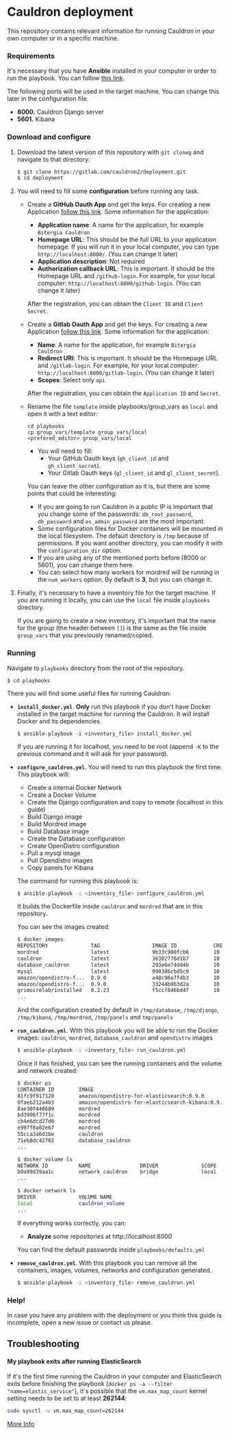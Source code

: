 # Cauldron deployment

This repository contains relevant information for running Cauldron in your own computer or in a specific machine.


### Requirements

It's necessary that you have **Ansible** installed in your computer in order to run the playbook. You can follow [this link](https://docs.ansible.com/ansible/latest/installation_guide/).

The following ports will be used in the target machine. You can change this later in the configuration file.
   
  - **8000.** Cauldron Django server
  - **5601.** Kibana
  

### Download and configure

1. Download the latest version of this repository with `git cloneg` and navigate to that directory:
     ```bash
    $ git clone https://gitlab.com/cauldron2/deployment.git
    $ cd deployment 
    ```

2. You will need to fill some **configuration** before running any task.

    - Create a **GitHub Oauth App** and get the keys. For creating a new Application [follow this link](https://developer.github.com/apps/building-oauth-apps/creating-an-oauth-app/). Some information for the application:
        - **Application name**: A name for the application, for example `Bitergia Cauldron`
        - **Homepage URL**: This should be the full URL to your application homepage. If you will run it in your local computer, you can type `http://localhost:8000/`. (You can change it later)
        - **Application description**: Not required
        - **Authorization callback URL**: This is important. It should be the Homepage URL and `/github-login`. For example, for your local computer: `http://localhost:8000/github-login`. (You can change it later)
        
        After the registration, you can obtain the `Client ID` and `Client Secret`.
        
    - Create a **Gitlab Oauth App** and get the keys. For creating a new Application [follow this link](https://docs.gitlab.com/ee/integration/oauth_provider.html#adding-an-application-through-the-profile). Some information for the application:
        - **Name**: A name for the application, for example `Bitergia Cauldron`
        - **Redirect URI**: This is important. It should be the Homepage URL and `/gitlab-login`. For example, for your local computer: `http://localhost:8000/gitlab-login`. (You can change it later)
        - **Scopes**: Select only `api`
        
        After the registration, you can obtain the `Application ID` and `Secret`.

    - Rename the file `template` inside playbooks/group_vars  as `local` and open it with a text editor: 
        ```
        cd playbooks
        cp group_vars/template group_vars/local
        <prefered_editor> group_vars/local
        ```
        - You will need to fill:
          - Your GitHub Oauth keys (`gh_client_id` and `gh_client_secret`).
          - Your Gitlab Oauth keys (`gl_client_id` and `gl_client_secret`).
        
        You can leave the other configuration as it is, but there are some points that could be interesting:
        - If you are going to run Cauldron in a public IP is important that you change some of the passwords: `db_root_password`, `db_password` and `es_admin_password` are the most important.
        - Some configuration files for Docker containers will be mounted in the local filesystem. The default directory is `/tmp` because of permissions. If you want another directory, you can modify it with the `configuration_dir` option. 
        - If you are using any of the mentioned ports before (8000 or 5601), you can change them here. 
        - You can select how many workers for mordred will be running in the `num_workers` option. By default is **3**, but you can change it.

3. Finally, it's necessary to have a inventory file for the target machine. If you are running it locally, you can use the `local` file inside `playbooks` directory. 

    If you are going to create a new inventory, it's important that the name for the group (the header between `[]`) is the same as  the file inside `group_vars` that you previously renamed/copied.

### Running
Navigate to `playbooks` directory from the root of the repository.

```
$ cd playbooks
```
There you will find some useful files for running Cauldron:

- **`install_docker.yml`**. **Only** run this playbook if you don't have Docker installed in the target machine for running the Cauldron. It will install Docker and its dependencies.
    ```
    $ ansible-playbook -i <inventory_file> install_docker.yml 
    ```
    If you are running it for localhost, you need to be root (append `-K` to the previous command and it will ask for your password). 

- **`configure_cauldron.yml`**. You will need to run this playbook the first time. This playbook will:
    - Create a internal Docker Network
    - Create a Docker Volume
    - Create the Django configuration and copy to remote (localhost in this guide)
    - Build Django image 
    - Build Mordred image
    - Build Database image
    - Create the Database configuration
    - Create OpenDistro configuration
    - Pull a mysql image
    - Pull Opendistro images
    - Copy panels for Kibana

    The command for running this playbook is:
    ```bash
    $ ansible-playbook -i <inventory_file> configure_cauldron.yml
    ```
    It builds the Dockerfile inside `cauldron` and `mordred` that are in this repository.
    
    You can see the images created:
    ```bash
    $ docker images
    REPOSITORY              TAG                 IMAGE ID            CREATED             SIZE
    mordred                 latest              9b33c908fcb6        10 seconds ago      922MB
    cauldron                latest              36302776d1b7        10 seconds ago      1.08GB
    database_cauldron       latest              293e6e74dd4b        10 seconds ago      553MB
    mysql                   latest              990386cbd5c0        10 seconds ago      443MB
    amazon/opendistro-f...  0.9.0               a48c96e7fdb3        10 seconds ago      774MB
    amazon/opendistro-f...  0.9.0               33244b063d2a        10 seconds ago      443MB
    grimoirelab/installed   0.2.23              f5ccf846bd4f        10 seconds ago      889MB
    ...
    ```
    And the configuration created by default in `/tmp/database`, `/tmp/django`, `/tmp/kibana`, `/tmp/mordred`, `/tmp/panels` and `tmp/panels`
- **`run_cauldron.yml`**. With this playbook you will be able to run the Docker images: `cauldron`, `mordred`, `database_cauldron` and `opendistro` images
    ```bash
    $ ansible-playbook -i <inventory_file> run_cauldron.yml
    ```
    Once it has finished, you can see the running containers and the volume and network created:
    ```bash
    $ docker ps
    CONTAINER ID        IMAGE                                              COMMAND                  CREATED             STATUS              PORTS                                                      NAMES
    81fc9f917120        amazon/opendistro-for-elasticsearch:0.9.0          "/usr/local/bin/dock…"   5 hours ago         Up 5 hours          0.0.0.0:9200->9200/tcp, 0.0.0.0:9600->9600/tcp, 9300/tcp   elastic_service
    0faeb212a4b3        amazon/opendistro-for-elasticsearch-kibana:0.9.0   "/usr/local/bin/kiba…"   5 hours ago         Up 5 hours          0.0.0.0:5601->5601/tcp                                     kibana_service
    8ae30f440689        mordred                                            "python3 manager.py"     5 hours ago         Up 5 hours                                                                     mordred_service_3
    bd3996f77f1c        mordred                                            "python3 manager.py"     5 hours ago         Up 5 hours                                                                     mordred_service_2
    cb4e6dcd27d0        mordred                                            "python3 manager.py"     5 hours ago         Up 5 hours                                                                     mordred_service_1
    e997f0a02e67        mordred                                            "python3 manager.py"     5 hours ago         Up 5 hours                                                                     mordred_service_0
    55cca3a6d1be        cauldron                                           "/entrypoint.sh"         5 hours ago         Up 2 hours          0.0.0.0:80->8000/tcp                                       cauldron_service
    71eb8dc42702        database_cauldron                                  "/entrypoint.sh"         5 hours ago         Up 5 hours          0.0.0.0:3306->3306/tcp                                     db_cauldron_service
    ...
  
    $ docker volume ls
    NETWORK ID          NAME                DRIVER              SCOPE
    b9a99d39aa1c        network_cauldron    bridge              local
    ...

    $ docker network ls
    DRIVER              VOLUME NAME
    local               cauldron_volume
    ...
    ```
    If everything works correctly, you can:
    
    - **Analyze** some repositories at http://localhost:8000
    
    You can find the default passwords inside `playbooks/defaults.yml`

- **`remove_cauldron.yml`**. With this playbook you can remove all the containers, images, volumes, networks and configuration generated.

    ```bash
    $ ansible-playbook -i <inventory_file> remove_cauldron.yml
    ```

### Help!

In case you have any problem with the deployment or you think this guide is incomplete, open a new issue or contact us please.


## Troubleshooting

#### My playbook exits after running ElasticSearch
If it's the first time running the Cauldron in your computer and ElasticSearch exits before finishing the playbook (`docker ps -a --filter "name=elastic_service"`), it's possible that the `vm.max_map_count` kernel setting needs to be set to at least **262144**:

```bash
sudo sysctl -w vm.max_map_count=262144
```
[More Info](https://www.elastic.co/guide/en/elasticsearch/reference/current/docker.html#docker-cli-run-prod-mode)